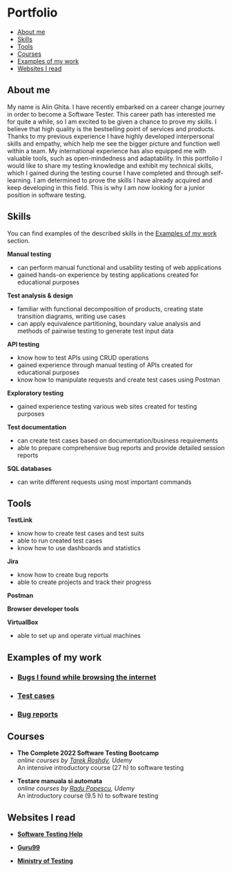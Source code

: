 # Portfolio
- [About me](#about-me)
- [Skills](#skills)
- [Tools](#tools)
- [Courses](#courses)
- [Examples of my work](#examples-of-my-work)
- [Websites I read](#websites-i-read)

## About me

My name is Alin Ghita. I have recently embarked on a career change journey in order to become a Software Tester. This career path has interested me for quite a while, so I am excited to be given a chance to prove my skills. I believe that high quality is the bestselling point of services and products. Thanks to my previous experience I have highly developed interpersonal skills and empathy, which help me see the bigger picture and function well within a team. My international experience has also equipped me with valuable tools, such as open-mindedness and adaptability. In this portfolio I would like to share my testing knowledge and exhibit my technical skills, which I gained during the testing course I have completed and through self-learning. I am determined to prove the skills I have already acquired and keep developing in this field. This is why I am now looking for a junior position in software testing.

## Skills

You can find examples of the described skills in the [Examples of my work](#examples-of-my-work) section.

__Manual testing__
  * can perform manual functional and usability testing of web applications
  * gained hands-on experience by testing applications created for educational purposes

__Test analysis & design__
  * familiar with functional decomposition of products, creating state transition diagrams, writing use cases
  * can apply equivalence partitioning, boundary value analysis and methods of pairwise testing to generate test input data

__API testing__
  * know how to test APIs using CRUD operations
  * gained experience through manual testing of APIs created for educational purposes
  * know how to manipulate requests and create test cases using Postman

__Exploratory testing__
  * gained experience testing various web sites created for testing purposes

__Test documentation__
  * can create test cases based on documentation/business requirements
  * able to prepare comprehensive bug reports and provide detailed session reports

__SQL databases__
  * can write different requests using most important commands

## Tools

__TestLink__
  * know how to create test cases and test suits
  * able to run created test cases
  * know how to use dashboards and statistics

__Jira__
  * know how to create bug reports
  * able to create projects and track their progress

__Postman__

__Browser developer tools__

__VirtualBox__
  * able to set up and operate virtual machines
  
## Examples of my work
* ### [Bugs I found while browsing the internet](https://github.com/AlinGhita/Bugs-I-Found)

* ### [Test cases](https://github.com/AlinGhita/TestCases)

* ### [Bug reports](https://github.com/AlinGhita/BugReport) 

## Courses

* __The Complete 2022 Software Testing Bootcamp__  
*online courses by [Tarek Roshdy](https://www.udemy.com/user/trq-rshd/), Udemy*  
 An intensive introductory course (27 h) to software testing

* __Testare manuala si automata__  
*online courses by [Radu Popescu](https://www.udemy.com/user/0aa1a3f1-6c16-4e45-a919-199288033d09/), Udemy*  
 An introductory course (9.5 h) to software testing

## Websites I read
* [__Software Testing Help__](https://www.softwaretestinghelp.com/)

* [__Guru99__](https://www.guru99.com/software-testing.html)

* [__Ministry of Testing__](https://www.ministryoftesting.com/)
